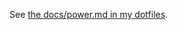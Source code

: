 See [the docs/power.md in my dotfiles](https://github.com/vorburger/vorburger-dotfiles-bin-etc/blob/main/docs/power.md).
